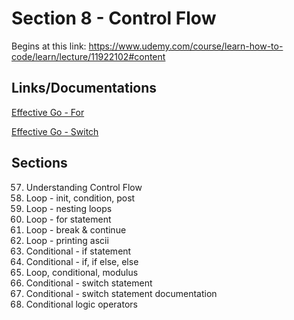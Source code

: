 # Section 8 - Control Flow

Begins at this link: https://www.udemy.com/course/learn-how-to-code/learn/lecture/11922102#content

## Links/Documentations

[Effective Go - For](https://go.dev/doc/effective_go#for)

[Effective Go - Switch](https://go.dev/doc/effective_go#switch)

## Sections

57. Understanding Control Flow
58. Loop - init, condition, post
59. Loop - nesting loops
60. Loop - for statement
61. Loop - break & continue
62. Loop - printing ascii
63. Conditional - if statement
64. Conditional - if, if else, else
65. Loop, conditional, modulus
66. Conditional - switch statement
67. Conditional - switch statement documentation
68. Conditional logic operators
